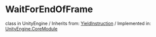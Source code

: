 # WaitForEndOfFrame
class in UnityEngine
 / Inherits from: <a href="https://docs.unity3d.com/6000.0/Documentation/ScriptReference/YieldInstruction.html">YieldInstruction</a> / Implemented in: <a href="https://docs.unity3d.com/6000.0/Documentation/ScriptReference/UnityEngine.CoreModule.html">UnityEngine.CoreModule</a>
